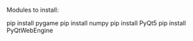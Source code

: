 Modules to install:

pip install pygame
pip install numpy
pip install PyQt5
pip install PyQtWebEngine